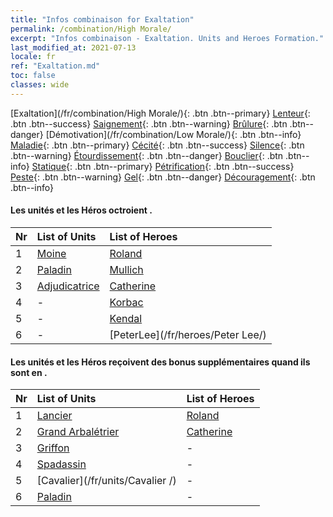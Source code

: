 ```yaml
---
title: "Infos combinaison for Exaltation"
permalink: /combination/High Morale/
excerpt: "Infos combinaison - Exaltation. Units and Heroes Formation."
last_modified_at: 2021-07-13
locale: fr
ref: "Exaltation.md"
toc: false
classes: wide
---
```


  [Exaltation](/fr/combination/High Morale/){: .btn .btn--primary} [Lenteur](/fr/combination/Slow/){: .btn .btn--success} [Saignement](/fr/combination/Bleeding/){: .btn .btn--warning} [Brûlure](/fr/combination/Burning/){: .btn .btn--danger} [Démotivation](/fr/combination/Low Morale/){: .btn .btn--info} [Maladie](/fr/combination/Disease/){: .btn .btn--primary} [Cécité](/fr/combination/Blind/){: .btn .btn--success} [Silence](/fr/combination/Silence/){: .btn .btn--warning} [Étourdissement](/fr/combination/Stun/){: .btn .btn--danger} [Bouclier](/fr/combination/Shield/){: .btn .btn--info} [Statique](/fr/combination/Static/){: .btn .btn--primary} [Pétrification](/fr/combination/Petrify/){: .btn .btn--success} [Peste](/fr/combination/Plague/){: .btn .btn--warning} [Gel](/fr/combination/Freeze/){: .btn .btn--danger} [Découragement](/fr/combination/Deterrence/){: .btn .btn--info} 


#### Les unités et les Héros octroient <Exaltation>.

  | Nr |  List of Units  | List of Heroes | 
  |:---|:----------------|:---------------| 
  | 1 | [Moine](/fr/units/Monk/) | [Roland](/fr/heroes/Roland/) |
  | 2 | [Paladin](/fr/units/Paladin/) | [Mullich](/fr/heroes/Mullich/) |
  | 3 | [Adjudicatrice](/fr/units/Judicator/) | [Catherine](/fr/heroes/Catherine/) |
  | 4 | - | [Korbac](/fr/heroes/Korbac/) |
  | 5 | - | [Kendal](/fr/heroes/Kendal/) |
  | 6 | - | [PeterLee](/fr/heroes/Peter Lee/) |


#### Les unités et les Héros reçoivent des bonus supplémentaires quand ils sont en <Exaltation>.

  | Nr |  List of Units  | List of Heroes | 
  |:---|:----------------|:---------------| 
  | 1 | [Lancier](/fr/units/Pikeman/) | [Roland](/fr/heroes/Roland/) |
  | 2 | [Grand Arbalétrier](/fr/units/Marksman/) | [Catherine](/fr/heroes/Catherine/) |
  | 3 | [Griffon](/fr/units/Griffin/) | - |
  | 4 | [Spadassin](/fr/units/Swordsman/) | - |
  | 5 | [Cavalier](/fr/units/Cavalier /) | - |
  | 6 | [Paladin](/fr/units/Paladin/) | - |
